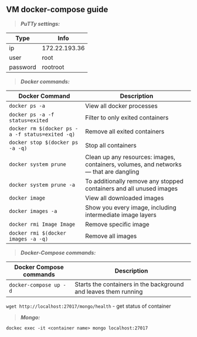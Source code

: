 ## VM docker-compose guide

> **_PuTTy settings:_**

Type | Info
------------ | -------------
ip | 172.22.193.36
user | root
password | rootroot



> **_Docker commands:_**

Docker Command | Description
------------ | -------------
`docker ps -a` | View all docker processes
`docker ps -a -f status=exited` | Filter to only exited containers
`docker rm $(docker ps -a -f status=exited -q)` | Remove all exited containers
`docker stop $(docker ps -a -q)` | Stop all containers
`docker system prune` | Clean up any resources: images, containers, volumes, and networks — that are dangling
`docker system prune -a` | To additionally remove any stopped containers and all unused images
`docker image` | View all downloaded images
`docker images -a` | Show you every image, including intermediate image layers
`docker rmi Image Image` | Remove specific image
`docker rmi $(docker images -a -q)` | Remove all images
 

> **_Docker-Compose commands:_** 

 Docker Compose commands | Description
------------ | -------------
`docker-compose up -d` | Starts the containers in the background and leaves them running

`wget http://localhost:27017/mongo/health` - get status of container



> **_Mongo:_**

`dockec exec -it <container name> mongo localhost:27017`
